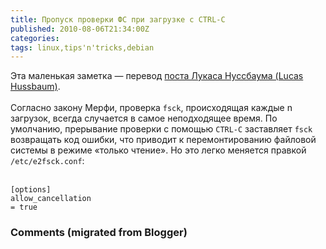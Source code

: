 ```yaml
---
title: Пропуск проверки ФС при загрузке с CTRL-C
published: 2010-08-06T21:34:00Z
categories: 
tags: linux,tips'n'tricks,debian
---
```


Эта маленькая заметка — перевод <a href='http://www.lucas-nussbaum.net/blog/?p=511'>поста Лукаса Нуссбаума (Lucas Hussbaum)</a>.<br /><br />Согласно закону Мерфи, проверка <code>fsck</code>, происходящая каждые n загрузок, всегда случается в самое неподходящее время. По умолчанию, прерывание проверки с помощью <code>CTRL-C</code> заставляет <code>fsck</code> возвращать код ошибки, что приводит к перемонтированию файловой системы в режиме «только чтение». Но это легко меняется правкой <code>/etc/e2fsck.conf</code>:<br /><br /><div class="code"><code>[options]<br />allow_cancellation = true</code></div>

<h3 id='hakyll-convert-comments-title'>Comments (migrated from Blogger)</h3>


